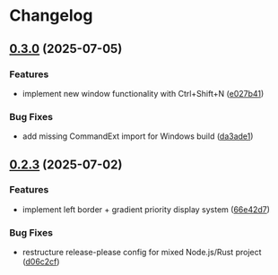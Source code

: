 # Changelog

## [0.3.0](https://github.com/yutotnh/yutodo/compare/v0.2.3...v0.3.0) (2025-07-05)


### Features

* implement new window functionality with Ctrl+Shift+N ([e027b41](https://github.com/yutotnh/yutodo/commit/e027b41ff3eeaaea003ee247ee668e51019decf1))


### Bug Fixes

* add missing CommandExt import for Windows build ([da3ade1](https://github.com/yutotnh/yutodo/commit/da3ade17ca6f0b27e4b6eb0ad16f94006d7db314))

## [0.2.3](https://github.com/yutotnh/yutodo/compare/v0.2.2...v0.2.3) (2025-07-02)


### Features

* implement left border + gradient priority display system ([66e42d7](https://github.com/yutotnh/yutodo/commit/66e42d70fb1d0591feeebbf6fba88edf024d7ecb))


### Bug Fixes

* restructure release-please config for mixed Node.js/Rust project ([d06c2cf](https://github.com/yutotnh/yutodo/commit/d06c2cf5f6662d5e6264ae3b13007469d19f18ca))

